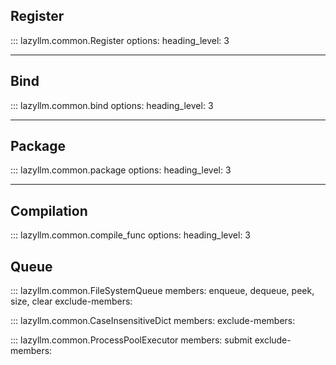 ## Register

::: lazyllm.common.Register
    options:
      heading_level: 3

---

## Bind

::: lazyllm.common.bind
    options:
      heading_level: 3

---

## Package

::: lazyllm.common.package
    options:
      heading_level: 3

---

## Compilation

::: lazyllm.common.compile_func
    options:
      heading_level: 3

## Queue

::: lazyllm.common.FileSystemQueue
    members: enqueue, dequeue, peek, size, clear
    exclude-members:

::: lazyllm.common.CaseInsensitiveDict
    members: 
    exclude-members:

::: lazyllm.common.ProcessPoolExecutor
    members: submit
    exclude-members:
